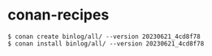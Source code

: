 # conan-recipes


```
$ conan create binlog/all/ --version 20230621_4cd8f78
$ conan install binlog/all/ --version 20230621_4cd8f78
```
